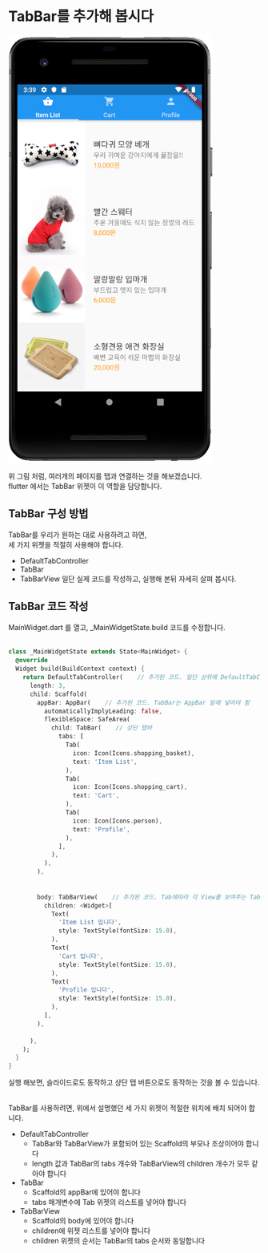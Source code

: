 # TabBar를 추가해 봅시다
![main-widget-complete](images/main-widget-complete.png)  

위 그림 처럼, 여러개의 페이지를 탭과 연결하는 것을 해보겠습니다.  
flutter 에서는 TabBar 위젯이 이 역할을 담당합니다.  

## TabBar 구성 방법
TabBar를 우리가 원하는 대로 사용하려고 하면,  
세 가지 위젯을 적절히 사용해야 합니다.
- DefaultTabController
- TabBar
- TabBarView
일단 실제 코드를 작성하고, 실행해 본뒤 자세히 살펴 봅시다.  

## TabBar 코드 작성
MainWidget.dart 를 열고, _MainWidgetState.build 코드를 수정합니다.  
``` dart

class _MainWidgetState extends State<MainWidget> {
  @override
  Widget build(BuildContext context) {
    return DefaultTabController(    // 추가된 코드. 일단 상위에 DefaultTabController가 있어야 함.
      length: 3,
      child: Scaffold(
        appBar: AppBar(    // 추가된 코드. TabBar는 AppBar 밑에 넣어야 함
          automaticallyImplyLeading: false,
          flexibleSpace: SafeArea(
            child: TabBar(    // 상단 탭바
              tabs: [
                Tab(
                  icon: Icon(Icons.shopping_basket),
                  text: 'Item List',
                ),
                Tab(
                  icon: Icon(Icons.shopping_cart),
                  text: 'Cart',
                ),
                Tab(
                  icon: Icon(Icons.person),
                  text: 'Profile',
                ),
              ],
            ),
          ),
        ),


        body: TabBarView(    // 추가된 코드. Tab에따라 각 View를 보여주는 TabBarView
          children: <Widget>[
            Text(
              'Item List 입니다',
              style: TextStyle(fontSize: 15.0),
            ),
            Text(
              'Cart 입니다',
              style: TextStyle(fontSize: 15.0),
            ),
            Text(
              'Profile 입니다',
              style: TextStyle(fontSize: 15.0),
            ),
          ],
        ),

      ),
    );
  }
}
```
실행 해보면, 슬라이드로도 동작하고 상단 탭 버튼으로도 동작하는 것을 볼 수 있습니다.  

&nbsp;  
TabBar를 사용하려면, 위에서 설명했던 세 가지 위젯이 적절한 위치에 배치 되어야 합니다.  
- DefaultTabController
  - TabBar와 TabBarView가 포함되어 있는 Scaffold의 부모나 조상이어야 합니다
  - length 값과 TabBar의 tabs 개수와 TabBarView의 children 개수가 모두 같아야 합니다
- TabBar
  - Scaffold의 appBar에 있어야 합니다
  - tabs 매개변수에 Tab 위젯의 리스트를 넣어야 합니다
- TabBarView
  - Scaffold의 body에 있어야 합니다
  - children에 위젯 리스트를 넣어야 합니다
  - children 위젯의 순서는 TabBar의 tabs 순서와 동일합니다